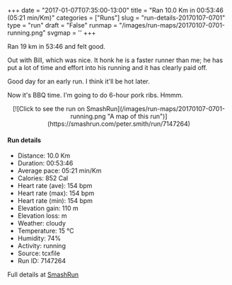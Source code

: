 +++
date = "2017-01-07T07:35:00-13:00"
title = "Ran 10.0 Km in 00:53:46 (05:21 min/Km)"
categories = ["Runs"]
slug = "run-details-20170107-0701"
type = "run"
draft = "False"
runmap = "/images/run-maps/20170107-0701-running.png"
svgmap = '<polyline points="100 65, 98 67, 91 67, 85 62, 79 64, 76 65, 73 67, 70 70, 66 73, 52 77, 50 76, 48 75, 47 73, 48 72, 46 70, 46 69, 42 66, 35 65, 28 68, 17 64, 11 55, 0 45, 2 43, 5 41, 13 40, 17 37, 28 34, 29 32, 31 31, 40 25, 53 23, 59 27, 60 29, 60 32, 62 32, 63 33, 67 46, 70 51, 75 54, 84 59, 89 66, 97 68">'
+++

Ran 19 km in 53:46 and felt good.

Out with Bill, which was nice. It honk he is a faster runner than me; he has put a lot of time and effort into his running and it has clearly paid off. 

Good day for an early run. I think it'll be hot later.

Now it's BBQ time. I'm going to do 6-hour pork ribs.  Hmmm. 

<!--more-->

<center>
[![Click to see the run on SmashRun](/images/run-maps/20170107-0701-running.png "A map of this run")](https://smashrun.com/peter.smith/run/7147264)
</center>

#### Run details

* Distance: 10.0 Km
* Duration: 00:53:46
* Average pace: 05:21 min/Km
* Calories: 852 Cal
* Heart rate (ave): 154 bpm
* Heart rate (max): 154 bpm
* Heart rate (min): 154 bpm
* Elevation gain: 110 m
* Elevation loss:  m
* Weather: cloudy
* Temperature: 15 &deg;C
* Humidity: 74%
* Activity: running
* Source: tcxfile
* Run ID: 7147264

Full details at [SmashRun](https://smashrun.com/peter.smith/run/7147264)